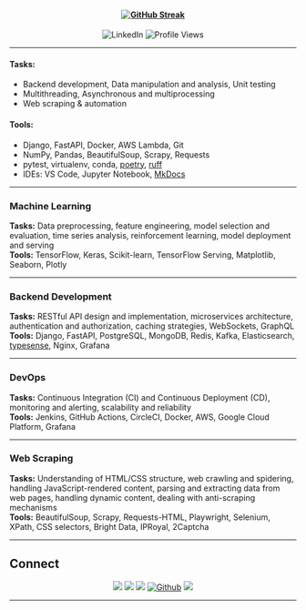 
<h4 align="center"><a href="https://git.io/streak-stats"><img src="https://streak-stats.demolab.com?user=faisal-fida&theme=dark&hide_border=true" alt="GitHub Streak" /></a></h4>
<div align="center">
  <img src="https://img.shields.io/badge/-LinkedIn-0072b1?style=flat-square&logo=Linkedin&logoColor=white&link=https://www.linkedin.com/in/faisal-fida" alt="LinkedIn" />
  <img src="https://komarev.com/ghpvc/?username=faisal-fida" alt="Profile Views" />
</div>

---

#### Tasks:
- Backend development, Data manipulation and analysis, Unit testing
- Multithreading, Asynchronous and multiprocessing
- Web scraping & automation

#### Tools:
- Django, FastAPI, Docker, AWS Lambda, Git
- NumPy, Pandas, BeautifulSoup, Scrapy, Requests
- pytest, virtualenv, conda, [poetry](https://github.com/python-poetry/poetry), [ruff](https://github.com/astral-sh/ruff)
- IDEs: VS Code, Jupyter Notebook, [MkDocs](https://github.com/squidfunk/mkdocs-material)

---

### Machine Learning
**Tasks:** Data preprocessing, feature engineering, model selection and evaluation, time series analysis, reinforcement learning, model deployment and serving  
**Tools:** TensorFlow, Keras, Scikit-learn, TensorFlow Serving, Matplotlib, Seaborn, Plotly

---

### Backend Development
**Tasks:** RESTful API design and implementation, microservices architecture, authentication and authorization, caching strategies, WebSockets, GraphQL  
**Tools:** Django, FastAPI, PostgreSQL, MongoDB, Redis, Kafka, Elasticsearch, [typesense](https://github.com/typesense/typesense), Nginx, Grafana

---

### DevOps
**Tasks:** Continuous Integration (CI) and Continuous Deployment (CD), monitoring and alerting, scalability and reliability  
**Tools:** Jenkins, GitHub Actions, CircleCI, Docker, AWS, Google Cloud Platform, Grafana

---

### Web Scraping
**Tasks:** Understanding of HTML/CSS structure, web crawling and spidering, handling JavaScript-rendered content, parsing and extracting data from web pages, handling dynamic content, dealing with anti-scraping mechanisms  
**Tools:** BeautifulSoup, Scrapy, Requests-HTML, Playwright, Selenium, XPath, CSS selectors, Bright Data, IPRoyal, 2Captcha

---


## Connect

<p align="center">
  <a href="https://www.linkedin.com/in/faisal-fida/"><img src="https://img.shields.io/badge/linkedin-%230077B5.svg?&style=for-the-badge&logo=linkedin&logoColor=white" /></a>
  <a href="https://medium.com/@faisal-fida"><img src="https://img.shields.io/badge/medium-%2312100E.svg?&style=for-the-badge&logo=medium&logoColor=white" /></a>
  <a href="https://www.instagram.com/faisalfida.4/"><img src="https://img.shields.io/badge/instagram-%23E4405F.svg?&style=for-the-badge&logo=instagram&logoColor=white" /></a>
  <a href="https://github.com/faisal-fida" target="_blank"><img alt="Github" src="https://img.shields.io/badge/GitHub-%2312100E.svg?&style=for-the-badge&logo=Github&logoColor=blue" /></a>
  <a href="https://www.facebook.com/faisal-fida.4"><img src="https://img.shields.io/badge/facebook-%231877F2.svg?&style=for-the-badge&logo=facebook&logoColor=white" /></a>
</p>

---
